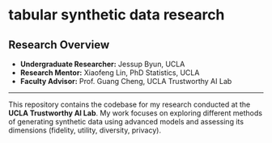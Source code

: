 # tabular synthetic data research

## Research Overview

- **Undergraduate Researcher:** Jessup Byun, UCLA  
- **Research Mentor:** Xiaofeng Lin, PhD Statistics, UCLA  
- **Faculty Advisor:** Prof. Guang Cheng, UCLA Trustworthy AI Lab  

---

This repository contains the codebase for my research conducted at the **UCLA Trustworthy AI Lab**. My work focuses on exploring different methods of generating synthetic data using advanced models and assessing its dimensions (fidelity, utility, diversity, privacy). 
